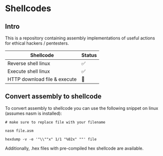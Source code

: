 # Shellcodes

## Intro

This is a repository containing assembly implementations of useful actions for ethical hackers / pentesters.

| Shellcode                    | Status |
| ---------------------------- | ------ |
| Reverse shell linux          | ✅     |
| Execute shell linux          | ✅     |
| HTTP download file & execute | 🚧     |

## Convert assembly to shellcode

To convert assembly to shellcode you can use the following snippet on linux (assumes nasm is installed):

```
# make sure to replace file with your filename

nasm file.asm

hexdump -v -e '"\\""x" 1/1 "%02x" ""' file
```

Additionally, .hex files with pre-compiled hex shellcode are available.
